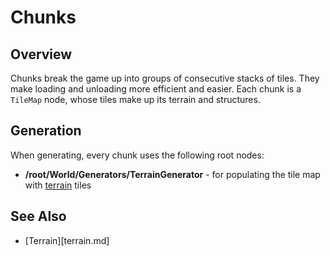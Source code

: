 # Chunks

## Overview

Chunks break the game up into groups of consecutive stacks of tiles. They make loading and unloading more efficient and easier. Each chunk is a `TileMap` node, whose tiles make up its terrain and structures.

## Generation

When generating, every chunk uses the following root nodes:
- **/root/World/Generators/TerrainGenerator** - for populating the tile map with [terrain](/into-the-woods/chunk/terrain) tiles

## See Also
* [Terrain][terrain.md]
